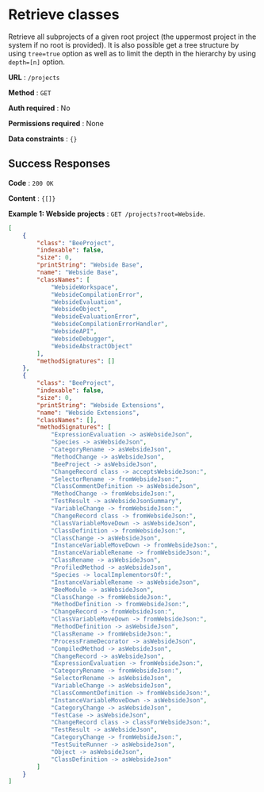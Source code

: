 # Retrieve classes

Retrieve all subprojects of a given root project (the uppermost project in the system if no root is provided).
It is also possible get a tree structure by using `tree=true` option as well as to limit the depth in the hierarchy by using `depth=[n]` option.    

**URL** : `/projects`

**Method** : `GET`

**Auth required** : No

**Permissions required** : None

**Data constraints** : `{}`

## Success Responses

**Code** : `200 OK`

**Content** : `{[]}`

**Example 1: Webside projects** : `GET /projects?root=Webside`.

```json
[
    {
        "class": "BeeProject",
        "indexable": false,
        "size": 0,
        "printString": "Webside Base",
        "name": "Webside Base",
        "classNames": [
            "WebsideWorkspace",
            "WebsideCompilationError",
            "WebsideEvaluation",
            "WebsideObject",
            "WebsideEvaluationError",
            "WebsideCompilationErrorHandler",
            "WebsideAPI",
            "WebsideDebugger",
            "WebsideAbstractObject"
        ],
        "methodSignatures": []
    },
    {
        "class": "BeeProject",
        "indexable": false,
        "size": 0,
        "printString": "Webside Extensions",
        "name": "Webside Extensions",
        "classNames": [],
        "methodSignatures": [
            "ExpressionEvaluation -> asWebsideJson",
            "Species -> asWebsideJson",
            "CategoryRename -> asWebsideJson",
            "MethodChange -> asWebsideJson",
            "BeeProject -> asWebsideJson",
            "ChangeRecord class -> acceptsWebsideJson:",
            "SelectorRename -> fromWebsideJson:",
            "ClassCommentDefinition -> asWebsideJson",
            "MethodChange -> fromWebsideJson:",
            "TestResult -> asWebsideJsonSummary",
            "VariableChange -> fromWebsideJson:",
            "ChangeRecord class -> fromWebsideJson:",
            "ClassVariableMoveDown -> asWebsideJson",
            "ClassDefinition -> fromWebsideJson:",
            "ClassChange -> asWebsideJson",
            "InstanceVariableMoveDown -> fromWebsideJson:",
            "InstanceVariableRename -> fromWebsideJson:",
            "ClassRename -> asWebsideJson",
            "ProfiledMethod -> asWebsideJson",
            "Species -> localImplementorsOf:",
            "InstanceVariableRename -> asWebsideJson",
            "BeeModule -> asWebsideJson",
            "ClassChange -> fromWebsideJson:",
            "MethodDefinition -> fromWebsideJson:",
            "ChangeRecord -> fromWebsideJson:",
            "ClassVariableMoveDown -> fromWebsideJson:",
            "MethodDefinition -> asWebsideJson",
            "ClassRename -> fromWebsideJson:",
            "ProcessFrameDecorator -> asWebsideJson",
            "CompiledMethod -> asWebsideJson",
            "ChangeRecord -> asWebsideJson",
            "ExpressionEvaluation -> fromWebsideJson:",
            "CategoryRename -> fromWebsideJson:",
            "SelectorRename -> asWebsideJson",
            "VariableChange -> asWebsideJson",
            "ClassCommentDefinition -> fromWebsideJson:",
            "InstanceVariableMoveDown -> asWebsideJson",
            "CategoryChange -> asWebsideJson",
            "TestCase -> asWebsideJson",
            "ChangeRecord class -> classForWebsideJson:",
            "TestResult -> asWebsideJson",
            "CategoryChange -> fromWebsideJson:",
            "TestSuiteRunner -> asWebsideJson",
            "Object -> asWebsideJson",
            "ClassDefinition -> asWebsideJson"
        ]
    }
]
```
